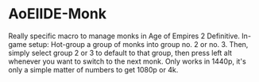 # AoEIIDE-Monk

Really specific macro to manage monks in Age of Empires 2 Definitive. In-game setup: Hot-group a group of monks into group no. 2 or no. 3. Then, simply select group 2 or 3 to default to that group, then press left alt whenever you want to switch to the next monk. Only works in 1440p, it's only a simple matter of numbers to get 1080p or 4k.
